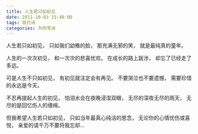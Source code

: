 ```yaml
---
title: 人生若只如初见
date: 2011-10-03 15:48:08
tags: 现代诗
categories: 为你写诗
---
```

人生若只如初见，
只如我们幼稚的脸，
那充满无邪的笑，
就是最纯真的童年。
<!-- more -->  
人生的一次次初见，
和一次次的悲喜忧欢。
在成长的路上跋涉，
却忘了已经走了多远。
    
可是人生不只如初见，
有初见就注定会有再见。
不要哭泣也不要遗憾，
需要珍惜的永远是今天。
    
不忍再提起人生的初见，
怕泪水会在夜晚浸湿双眼，
无尽的深夜无尽的雨天，
无尽的是回忆伤人的缠绵。
    
但我希望人生若只如初见，
只如当年最真心纯洁的思念，
无论你的心情忧伤或喜悦，
亲爱的请千万不要将我忘却…